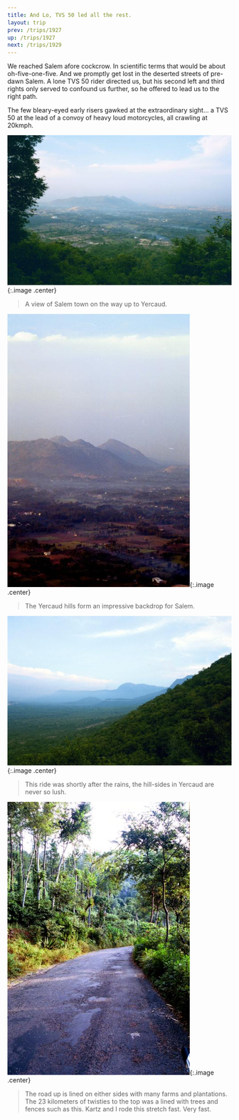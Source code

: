 ```yaml
---
title: And Lo, TVS 50 led all the rest.
layout: trip
prev: /trips/1927
up: /trips/1927
next: /trips/1929
---
```


We reached Salem afore cockcrow. In scientific terms that would be about oh-five-one-five. And we promptly get lost in the deserted streets of pre-dawn Salem. A lone TVS 50 rider directed us, but his second left and third rights only served to confound us further, so he offered to lead us to the right path.

The few bleary-eyed early risers gawked at the extraordinary sight... a TVS 50 at the lead of a convoy of heavy loud motorcycles, all crawling at 20kmph.

![Salem, through the morning Haze](/images/trips/yercaud/00002.jpg 'Salem, through the morning Haze'){:.image .center}

> A view of Salem town on the way up to Yercaud.

![The Yercaud Hills](/images/trips/yercaud/00003.jpg 'The Yercaud Hills'){:.image .center}

> The Yercaud hills form an impressive backdrop for Salem.

![Lush hill-sides](/images/trips/yercaud/00005.jpg 'Lush hill-sides'){:.image .center}

> This ride was shortly after the rains, the hill-sides in Yercaud are never so lush.

![The road up](/images/trips/yercaud/00006.jpg 'The road up'){:.image .center}


> The road up is lined on either sides with many farms and plantations. The 23 kilometers of twisties to the top was a lined with trees and fences such as this. Kartz and I rode this stretch fast. Very fast.


